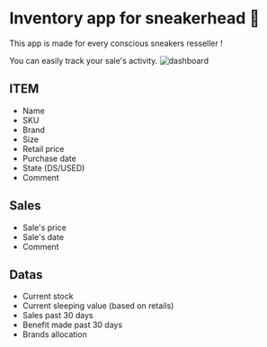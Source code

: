 # Inventory app for sneakerhead 👟

This app is made for every conscious sneakers resseller !

You can easily track your sale's activity.
![dashboard](https://i.postimg.cc/Kc3bw6KZ/Capture-d-e-cran-2023-02-13-a-11-19-37.png)


## ITEM
- Name
- SKU
- Brand
- Size
- Retail price
- Purchase date
- State (DS/USED)
- Comment

## Sales
- Sale's price
- Sale's date
- Comment

## Datas
- Current stock
- Current sleeping value (based on retails)
- Sales past 30 days
- Benefit made past 30 days
- Brands allocation
